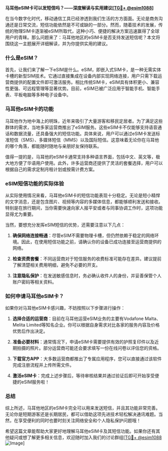 **马耳他eSIM卡可以发短信吗？——深度解读与实用建议[[TG💪+ @esim1088](https://t.me/s/esim1088)]**

在当今数字化时代，移动通信工具已经渗透到我们生活的方方面面。无论是商务沟通还是日常交流，短信功能依然是不可或缺的一部分。然而，随着技术的发展，传统的物理SIM卡逐渐被eSIM所取代，这种小巧、便捷的解决方案迅速赢得了全球用户的青睐。那么问题来了：马耳他地区的eSIM卡是否支持发送短信呢？本文将围绕这一主题展开详细解读，并为你提供实用的建议。

### 什么是eSIM？

首先，让我们来了解一下eSIM是什么。eSIM，即嵌入式SIM卡，是一种无需实体卡槽的新型SIM技术。它通过直接集成在设备内部实现网络连接，用户只需下载运营商提供的配置文件即可激活服务。相比传统SIM卡，eSIM具有体积更小、兼容性更强、可远程管理等显著优势。目前，eSIM已被广泛应用于智能手机、智能手表、平板电脑等多种电子设备中。

### 马耳他eSIM卡的功能

马耳他作为地中海上的明珠，近年来吸引了大量游客和移民定居者。为了满足这些群体的需求，当地多家运营商推出了eSIM服务。这些eSIM卡不仅能够支持语音通话和数据流量，还具备强大的短信功能。具体来说，用户可以通过eSIM卡发送标准短信（SMS）、多媒体短信（MMS）以及国际短信。这意味着无论你在马耳他的哪个角落，都能随时随地与亲朋好友保持联系。

值得一提的是，马耳他的eSIM卡通常支持多种语言界面，包括中文、英文等，极大地方便了华语用户使用。此外，许多运营商还提供了灵活的套餐选择，用户可以根据自己的需求定制月租计划或按需计费方案。

### eSIM短信功能的实际体验

从实际使用情况来看，马耳他eSIM卡的短信功能表现十分稳定。无论是短小精悍的文字消息，还是包含图片、视频等内容的多媒体信息，都能够顺利发送和接收。特别是在旅行期间，当你需要快速向家人报平安或者与同事协调工作时，这项功能显得尤为重要。

当然，要想充分发挥eSIM短信的优势，还需要注意以下几点：

1. **确保网络连接畅通**：尽管eSIM不需要物理卡槽，但仍然依赖于稳定的网络环境。因此，在使用短信功能之前，请确认你的设备已成功连接至运营商提供的网络。
   
2. **检查资费套餐**：不同运营商对于短信服务的收费标准可能存在差异。建议提前了解清楚相关费用明细，避免不必要的开支。

3. **注意隐私保护**：在发送敏感信息时，务必确认收件人的身份，并妥善保管个人账户密码等相关资料。

### 如何申请马耳他eSIM卡？

如果你对马耳他eSIM卡感兴趣，不妨按照以下步骤进行操作：

1. **选择合适的运营商**：目前在马耳他运营eSIM业务的主要有Vodafone Malta、Melita Limited等知名企业。你可以根据自身需求对比各家的服务内容及价格优势后作出决定。

2. **准备必要材料**：通常情况下，申请eSIM卡需要提供有效的护照复印件以及近期拍摄的照片。部分运营商可能还会要求填写一份在线问卷以评估您的资格。

3. **下载官方APP**：大多数运营商都推出了专属应用程序，您可以直接通过该软件完成注册流程并上传所需文件。

4. **激活eSIM卡**：完成上述步骤后，等待审核结果并通过验证后即可开始享受便捷的eSIM服务啦！

### 总结

综上所述，马耳他地区的eSIM卡完全可以用来发送短信，并且其功能非常完善。无论你是短期游客还是长期居民，都可以借助这项先进技术轻松解决通讯难题。当然，在享受便利的同时也要时刻关注网络安全和个人隐私保护问题哦！

希望这篇文章能帮助大家更好地理解马耳他eSIM卡及其短信功能。如果你还有其他疑问或想了解更多相关信息，欢迎随时加入我们的讨论群组[[TG💪+ @esim1088](https://t.me/s/esim1088) ![Image](https://i.postimg.cc/4NQfJmqS/Snipaste-2025-05-13-00-14-12.png)]